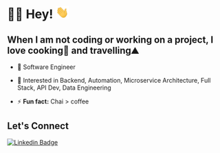 # :man_technologist: Hey! <img src="https://github.com/mua2010/mua2010/blob/main/wave.gif" width="30px">

## When I am not coding or working on a project, I love cooking🍳 and travelling⛰️

- 🔭 Software Engineer 

- 🌱 Interested in Backend, Automation, Microservice Architecture, Full Stack, API Dev, Data Engineering

- ⚡ **Fun fact:** Chai > coffee

## Let's Connect
[![Linkedin Badge](https://img.shields.io/badge/-mua2010-blue?style=flat-square&logo=Linkedin&logoColor=white&link=https://www.linkedin.com/in/mua2010/)](https://www.linkedin.com/in/mua2010/)
